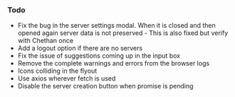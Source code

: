 
### Todo
 - Fix the bug in the server settings modal. When it is closed and then opened again server data is not preserved - This is also fixed but verify with Chethan once
 - Add a logout option if there are no servers
 - Fix the issue of suggestions coming up in the input box
 - Remove the complete warnings and errors from the browser logs
 - Icons colliding in the flyout 
 - Use axios wherever fetch is used
 - Disable the server creation button when promise is pending